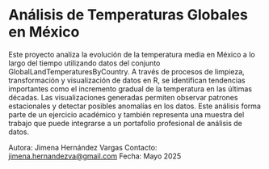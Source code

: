 # Análisis de Temperaturas Globales en México
Este proyecto analiza la evolución de la temperatura media en México a lo largo del tiempo utilizando datos del conjunto GlobalLandTemperaturesByCountry. A través de procesos de limpieza, transformación y visualización de datos en R, se identifican tendencias importantes como el incremento gradual de la temperatura en las últimas décadas. Las visualizaciones generadas permiten observar patrones estacionales y detectar posibles anomalías en los datos. Este análisis forma parte de un ejercicio académico y también representa una muestra del trabajo que puede integrarse a un portafolio profesional de análisis de datos.

Autora: Jimena Hernández Vargas
Contacto: jimena.hernandezva@gmail.com
Fecha: Mayo 2025
